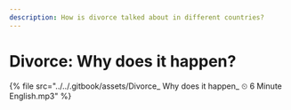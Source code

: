 ```yaml
---
description: How is divorce talked about in different countries?
---
```


# Divorce: Why does it happen?



{% file src="../../.gitbook/assets/Divorce_ Why does it happen_ ⏲ 6 Minute English.mp3" %}



